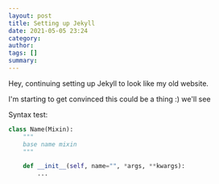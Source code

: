 ```yaml
---
layout: post
title: Setting up Jekyll
date: 2021-05-05 23:24
category: 
author: 
tags: []
summary: 
---
```


Hey, continuing setting up Jekyll to look like my old website.

I'm starting to get convinced this could be a thing :) we'll see


Syntax test:
```python
class Name(Mixin):
    """
    base name mixin
    """

    def __init__(self, name="", *args, **kwargs):
        ...
```
